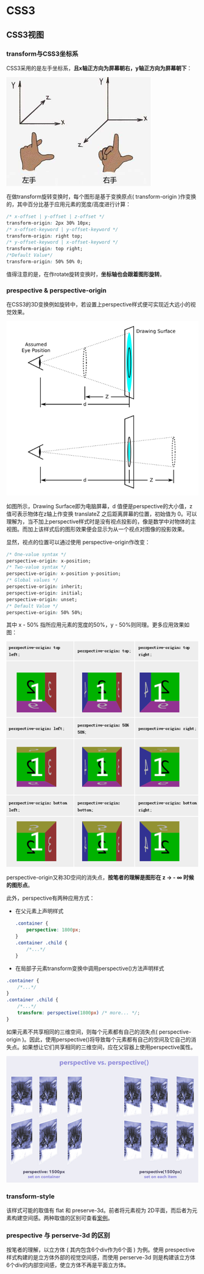 # CSS3

## CSS3视图

### transform与CSS3坐标系

CSS3采用的是左手坐标系，**且x轴正方向为屏幕朝右，y轴正方向为屏幕朝下**：

![coor-sys](./coor-sys.png)

在做transform旋转变换时，每个图形是基于变换原点( transform-origin )作变换的，其中百分比基于应用元素的宽度/高度进行计算：

```css
/* x-offset | y-offset | z-offset */
transform-origin: 2px 30% 10px;
/* x-offset-keyword | y-offset-keyword */
transform-origin: right top;
/* y-offset-keyword | x-offset-keyword */
transform-origin: top right;
/*Default Value*/
transform-origin: 50% 50% 0; 
```

值得注意的是，在作rotate旋转变换时，**坐标轴也会跟着图形旋转**。

### prespective & perspective-origin

在CSS3的3D变换例如旋转中，若设置上perspective样式便可实现近大远小的视觉效果。

![perspective-1](./perspective-1.png)

如图所示，Drawing Surface即为电脑屏幕，d 值便是perspective的大小值，z 值可表示物体在z轴上作变换 translateZ 之后距离屏幕的位置，初始值为 0。可以理解为，当不加上perspective样式时是没有视点投影的，像是数学中对物体的主视图。而加上该样式后的图形效果便会显示为从一个视点对图像的投影效果。

显然，视点的位置可以通过使用 perspective-origin作改变：

```css
/* One-value syntax */
perspective-origin: x-position;
/* Two-value syntax */
perspective-origin: x-position y-position;
/* Global values */
perspective-origin: inherit;
perspective-origin: initial;
perspective-origin: unset;
/* Default Value */
perspective-origin: 50% 50%;
```

其中 x - 50% 指所应用元素的宽度的50%，y - 50%则同理。更多应用效果如图：

![perspective-2](./perspective-2.png)

perspective-origin又称3D空间的消失点，**按笔者的理解是图形在 z → - ∞ 时候的图形点**。

此外，perspective有两种应用方式：

* 在父元素上声明样式

  ```css
  .container {
      perspective: 1800px;
  }
  .container .child {
      /*...*/
  }
  ```

* 在局部子元素transform变换中调用perspective()方法声明样式

```css
.container {
    /*...*/
}
.container .child {
    /*...*/
    transform: perspective(1800px) /* more... */;
}
```

如果元素不共享相同的三维空间，则每个元素都有自己的消失点( perspective-origin )。因此，使用perspective()将导致每个元素都有自己的空间及它自己的消失点。如果想让它们共享相同的三维空间，应在父容器上使用perspective属性。

![perspective-3](./perspective-3.png)

### transform-style

该样式可能的取值有 flat 和 preserve-3d。前者将元素视为 2D平面，而后者为元素构建空间感。两种取值的区别可查看<a href="http://www.runoob.com/try/try.php?filename=trycss3_transform-style_inuse" target="_blank">案例</a>。

### prespective 与 perserve-3d 的区别

按笔者的理解，以立方体 ( 其内包含6个div作为6个面 ) 为例。使用 prespective 样式构建的是立方体外部的视觉空间感，而使用 perserve-3d 则是构建该立方体6个div的内部空间感，使立方体不再是平面立方体。